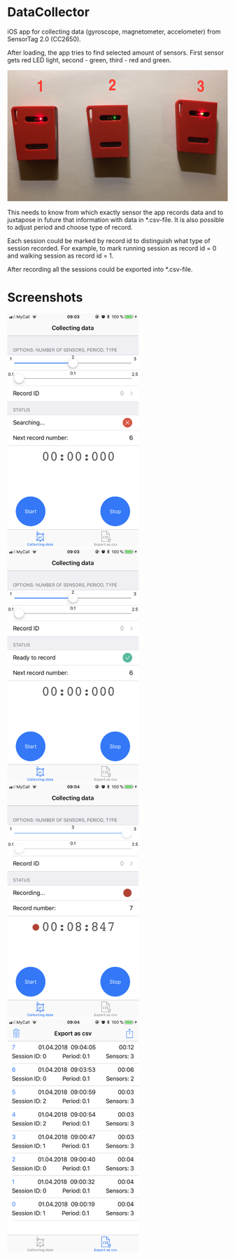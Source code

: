 # DataCollector
iOS app for collecting data (gyroscope, magnetometer, accelometer) from SensorTag 2.0 (CC2650).

After loading, the app tries to find selected amount of sensors. First sensor gets red LED light, second - green, third - 
red and green.

<p align="left">
  <img src="images/picture1.png" height="300">
</p>

This needs to know from which exactly sensor the app records data and to juxtapose in future that information
with data in *.csv-file. It is also possible to adjust period and choose type of record. 

Each session could be marked by record id to distinguish what type of session recorded. For example, to mark running session as record id = 0 and walking session as record id = 1. 

After recording all the sessions could be exported into *.csv-file.

# Screenshots

<p align="left">
  <img src="images/screenshot1.png" width="300">
  <img src="images/screenshot2.png" width="300">
  <img src="images/screenshot3.png" width="300">
  <img src="images/screenshot4.png" width="300">
</p>
